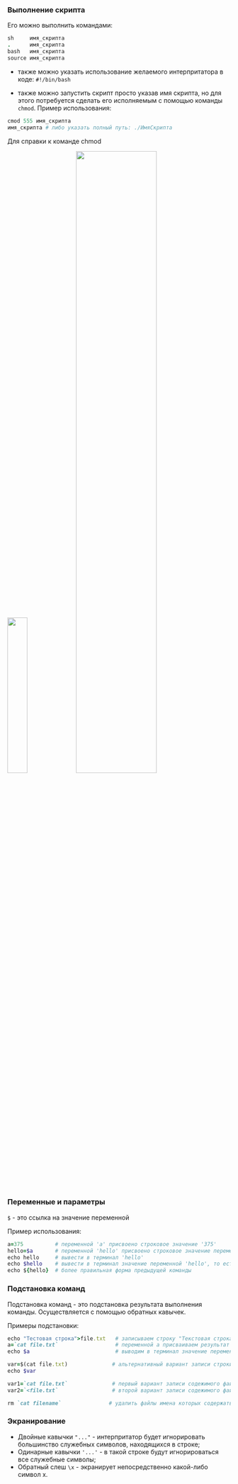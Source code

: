 ### Выполнение скрипта

Его можно выполнить командами:
```ruby
sh     имя_скрипта
.      имя_скрипта
bash   имя_скрипта
source имя_скрипта
```

* также можно указать использование желаемого интерпритатора в коде:
`#!/bin/bash`

* также можно запустить скрипт просто указав имя скрипта, но для этого потребуется сделать его исполняемым с помощью команды `chmod`.
Пример использования:
```ruby
cmod 555 имя_cкрипта
имя_скрипта # либо указать полный путь: ./ИмяСкрипта
```

Для справки к команде chmod

<img src="https://github.com/aniknorth51/university/assets/159993734/16ee8bda-f96c-4cff-8fda-0f0e3385ed9a)" width=30% height=30%>
<img src="https://github.com/aniknorth51/university/assets/159993734/6d43f96b-7413-4d5b-9f66-4d11964e94b3" width=60% height=60%>

### Переменные и параметры

`$` - это ссылка на значение переменной

Пример использования:
```ruby
a=375          # переменной 'a' присвоено строковое значение '375'
hello=$a       # переменной 'hello' присвоено строковое значение переменной 'a', то есть 375
echo hello     # вывести в терминал 'hello'
echo $hello    # вывести в терминал значение переменной 'hello', то есть 375
echo ${hello}  # более правильная форма предыдущей команды
```

### Подстановка команд

Подстановка команд - это подстановка результата выполнения команды. Осуществляется с помощью обратных кавычек.

Примеры подстановки:
```ruby
echo "Тестовая строка">file.txt   # записываем строку "Текстовая строка" в файл (автоматом инициализируя его)
a=`cat file.txt`                  # переменной a присваиваем результат выполнения команды `cat file.txt`
echo $a                           # выводим в терминал значение переменной 'a'
```
```ruby
var=$(cat file.txt)              # альтернативный вариант записи строки
echo $var
```
```ruby
var1=`cat file.txt`              # первый вариант записи содежимого файла в переменную 'var1'
var2=`<file.txt`                 # второй вариант записи содежимого файла в переменную 'var2'
```
```ruby
rm `cat filename`               # удалить файлы имена которых содержаться в файле filename
```

### Экранирование
* Двойные кавычки `"..."` - интерпритатор будет игнорировать большинство служебных символов, находящихся в строке;
* Одинарные кавычки `'...'` - в такой строке будут игнорироваться все служебные символы;
* Обратный слеш `\x` - экранирует непосредственно какой-либо символ x.



